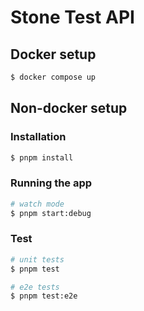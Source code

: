 # Stone Test API

## Docker setup

```bash
$ docker compose up
```

## Non-docker setup

### Installation

```bash
$ pnpm install
```

### Running the app

```bash
# watch mode
$ pnpm start:debug
```

### Test

```bash
# unit tests
$ pnpm test

# e2e tests
$ pnpm test:e2e
```
